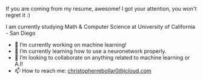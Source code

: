 If you are coming from my resume, awesome! I got your attention, you won't regret it :)

I am currently studying Math & Computer Science at University of California - San Diego

- 🔭 I’m currently working on machine learning!
- 🌱 I’m currently learning how to use a neuronetwork properly.
- 👯 I’m looking to collaborate on anything related to machine learning or A.I!
- 📫 How to reach me: christopherrebollar0@icloud.com
